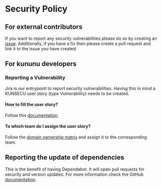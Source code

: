 # Security Policy

## For external contributors

If you want to report any security vulnerabilities please do so by creating an [issue](https://github.com/kununu/testing-bundle/issues).
Additionally, if you have a fix then please create a pull request and link it to the issue you have created.

## For kununu developers

### Reporting a Vulnerability

Jira is our entrypoint to report security vulnerabilities. Having this in mind a KUNSECU user story (type Vulnerability) needs to be created. 

#### How to fill the user story? 

Follow this [documentation](https://new-work.atlassian.net/wiki/spaces/kununu/pages/47846323/Vulnerability+Issue+Type+Jira).

#### To which team do I assign the user story? 

Follow the [domain ownership matrix](https://new-work.atlassian.net/wiki/spaces/kununu/pages/113148000/Domain+ownership+matrix) and assign it to the corresponding team.

## Reporting the update of dependencies

This is the benefit of having Dependabot. It will open pull requests for security and version updates. For more information check the GitHub [documentation](https://docs.github.com/en/github/administering-a-repository/managing-pull-requests-for-dependency-updates).
